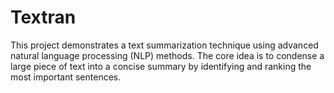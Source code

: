 # Textran
This project demonstrates a text summarization technique using advanced natural language processing (NLP) methods. The core idea is to condense a large piece of text into a concise summary by identifying and ranking the most important sentences.
